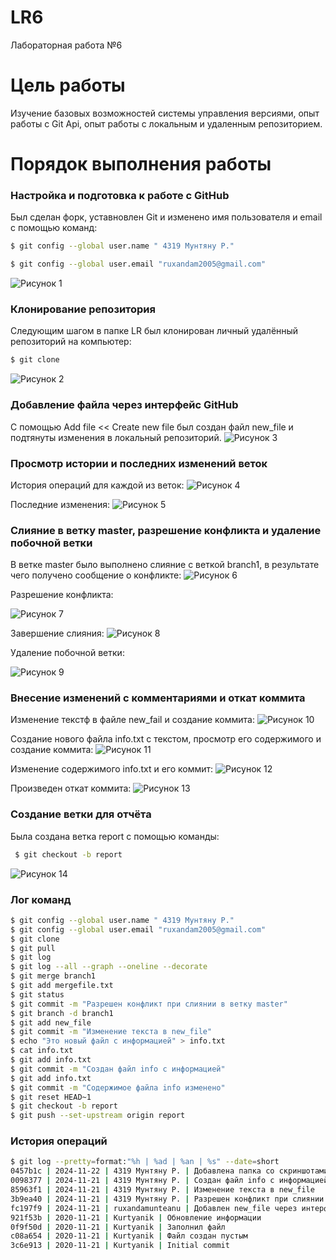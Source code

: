 # LR6
Лабораторная работа №6

# Цель работы 
Изучение базовых возможностей системы управления версиями, опыт работы с Git Api, опыт работы с локальным и удаленным репозиторием. 

# Порядок выполнения работы 

### Настройка и подготовка к работе с GitHub
Был сделан форк, уставновлен Git и изменено имя пользователя и email с помощью команд: 
```bash
$ git config --global user.name " 4319 Мунтяну Р."
```

```bash
$ git config --global user.email "ruxandam2005@gmail.com"
```
![Рисунок 1](https://github.com/ruxandamunteanu/LR6/blob/report/images/1.png?raw=true)

### Клонирование репозитория 
Следующим шагом в папке LR был клонирован личный удалённый репозиторий на компьютер:
```bash
$ git clone 
```
![Рисунок 2](https://github.com/ruxandamunteanu/LR6/blob/report/images/2.png?raw=true)

### Добавление файла через интерфейс GitHub
C помощью Add file << Create new file  был создан файл new_file и подтянуты изменения в локальный репозиторий.
![Рисунок 3](https://github.com/ruxandamunteanu/LR6/blob/report/images/3.png?raw=true)

### Просмотр истории и последних изменений веток
История операций для каждой из веток:
![Рисунок 4](https://github.com/ruxandamunteanu/LR6/blob/report/images/4.png?raw=true)

Последние изменения:
![Рисунок 5](https://github.com/ruxandamunteanu/LR6/blob/report/images/5.png?raw=true)

### Cлияние в ветку master, разрешение конфликта и удаление побочной ветки 
В ветке master было выполнено слияние c веткой branch1, в результате чего получено сообщение о конфликте:
![Рисунок 6](https://github.com/ruxandamunteanu/LR6/blob/report/images/6.png?raw=true)

Разрешение конфликта:

![Рисунок 7](https://github.com/ruxandamunteanu/LR6/blob/report/images/7.png?raw=true)

Завершение слияния:
![Рисунок 8](https://github.com/ruxandamunteanu/LR6/blob/report/images/8.png?raw=true)

Удаление побочной ветки:

![Рисунок 9](https://github.com/ruxandamunteanu/LR6/blob/report/images/9.png?raw=true)

### Внесение изменений с комментариями и откат коммита
Изменение текстф в файле new_fail  и создание коммита:
![Рисунок 10](https://github.com/ruxandamunteanu/LR6/blob/report/images/10.png?raw=true)

Создание нового файла info.txt с текстом, просмотр его содержимого и создание коммита:
![Рисунок 11](https://github.com/ruxandamunteanu/LR6/blob/report/images/11.png?raw=true)

Изменение содержимого info.txt и его коммит:
![Рисунок 12](https://github.com/ruxandamunteanu/LR6/blob/report/images/12.png?raw=true)

Произведен откат коммита:
![Рисунок 13](https://github.com/ruxandamunteanu/LR6/blob/report/images/13.png?raw=true)

### Создание ветки для отчёта
Была создана ветка report с помощью команды:
```bash
 $ git checkout -b report 
```
![Рисунок 14](https://github.com/ruxandamunteanu/LR6/blob/report/images/14.png?raw=true)

### Лог команд 
```bash
$ git config --global user.name " 4319 Мунтяну Р."
$ git config --global user.email "ruxandam2005@gmail.com"
$ git clone
$ git pull
$ git log 
$ git log --all --graph --oneline --decorate
$ git merge branch1
$ git add mergefile.txt
$ git status 
$ git commit -m "Разрешен конфликт при слиянии в ветку master"
$ git branch -d branch1
$ git add new_file
$ git commit -m "Изменение текста в new_file"
$ echo "Это новый файл с информацией" > info.txt
$ cat info.txt
$ git add info.txt
$ git commit -m "Создан файл info с информацией"
$ git add info.txt
$ git commit -m "Содержимое файла info изменено"
$ git reset HEAD~1
$ git checkout -b report
$ git push --set-upstream origin report
```

### История операций
```bash
$ git log --pretty=format:"%h | %ad | %an | %s" --date=short
0457b1c | 2024-11-22 | 4319 Мунтяну Р. | Добавлена папка со скриншотами
0098377 | 2024-11-21 | 4319 Мунтяну Р. | Создан файл info с информацией
85963f1 | 2024-11-21 | 4319 Мунтяну Р. | Изменение текста в new_file
3b9ea40 | 2024-11-21 | 4319 Мунтяну Р. | Разрешен конфликт при слиянии в ветку master
fc197f9 | 2024-11-21 | ruxandamunteanu | Добавлен new_file через интерфейс
921f53b | 2020-11-21 | Kurtyanik | Обновление информации
0f9f50d | 2020-11-21 | Kurtyanik | Заполнил файл
c08a654 | 2020-11-21 | Kurtyanik | Файл создан пустым
3c6e913 | 2020-11-21 | Kurtyanik | Initial commit
```
